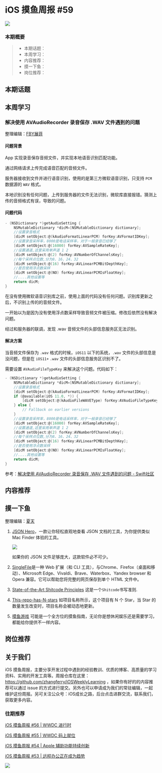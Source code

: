 # iOS 摸鱼周报 #59

![](https://cdn.zhangferry.com/Images/moyu_weekly_cover.jpeg)

### 本期概要

> * 本期话题：
> * 本周学习：
> * 内容推荐：
> * 摸一下鱼：
> * 岗位推荐：

## 本期话题



## 本周学习

### 解决使用 AVAudioRecorder 录音保存 .WAV 文件遇到的问题

整理编辑：[FBY展菲](https://github.com/fanbaoying)

#### 问题背景

App 实现录音保存音频文件，并实现本地语音识别匹配功能。

通过网络请求上传完成语音匹配的音频文件。

服务器接收到文件并进行语音识别，使用的是第三方微软语音识别，只支持 `PCM` 数据源的 `WAV` 格式。

本地识别没有任何问题，上传到服务器的文件无法识别，微软库直接报错。猜测上传的音频格式有误，导致的问题。

#### 问题代码

```objectivec
- (NSDictionary *)getAudioSetting {
    NSMutableDictionary *dicM=[NSMutableDictionary dictionary];
    //设置录音格式
    [dicM setObject:@(kAudioFormatLinearPCM) forKey:AVFormatIDKey];
    //设置录音采样率，8000是电话采样率，对于一般录音已经够了
    [dicM setObject:@(16000) forKey:AVSampleRateKey];
    //设置通道,这里采用单声道 1 2
    [dicM setObject:@(2) forKey:AVNumberOfChannelsKey];
    //每个采样点位数,分为8、16、24、32
    [dicM setObject:@(16) forKey:AVLinearPCMBitDepthKey];
    //是否使用浮点数采样
    [dicM setObject:@(NO) forKey:AVLinearPCMIsFloatKey];
    //....其他设置等
    return dicM;
}
```

在没有使用微软语音识别库之前，使用上面的代码没有任何问题。识别库更新之后，不识别上传的的音频文件。

一开始以为是因为没有使用浮点数采样导致音频文件被压缩。修改后依然没有解决问题。

经过和服务器的联调，发现 .wav 音频文件的头部信息服务区无法识别。

#### 解决方案

当音频文件保存为 `.wav` 格式的时候，`iOS11` 以下的系统，`.wav` 文件的头部信息是没问题，但是在 `iOS11+` `.wav` 文件的头部信息服务区识别不了。

需要设置 `AVAudioFileTypeKey` 来解决这个问题。代码如下：

```objectivec
- (NSDictionary *)getAudioSetting {
    NSMutableDictionary *dicM=[NSMutableDictionary dictionary];
    //设置录音格式
    [dicM setObject:@(kAudioFormatLinearPCM) forKey:AVFormatIDKey];
    if (@available(iOS 11.0, *)) {
        [dicM setObject:@(kAudioFileWAVEType) forKey:AVAudioFileTypeKey];
    } else {
        // Fallback on earlier versions
    }
    //设置录音采样率，8000是电话采样率，对于一般录音已经够了
    [dicM setObject:@(16000) forKey:AVSampleRateKey];
    //设置通道,这里采用单声道 1 2
    [dicM setObject:@(2) forKey:AVNumberOfChannelsKey];
    //每个采样点位数,分为8、16、24、32
    [dicM setObject:@(16) forKey:AVLinearPCMBitDepthKey];
    //是否使用浮点数采样
    [dicM setObject:@(NO) forKey:AVLinearPCMIsFloatKey];
    //....其他设置等
    return dicM;
}
```

参考：[解决使用 AVAudioRecorder 录音保存 .WAV 文件遇到的问题 - Swift社区](https://mp.weixin.qq.com/s/MZqpzCAkWE9gGpsAYyo_aw)

## 内容推荐



## 摸一下鱼

整理编辑：[夏天](https://juejin.cn/user/3298190611456638)

1. [JSON Hero](https://github.com/jsonhero-io/jsonhero-web)，一款让你轻松直观地查看 JSON 文档的工具，为你提供类似 Mac Finder 体验的工具。

   ![](https://raw.githubusercontent.com/jsonhero-io/documentation-hosting/main/images/features-treeview.gif)

   如果你的 JSON 文件足够庞大，这款软件必不可少。

2. [SingleFile](https://github.com/gildas-lormeau/SingleFile)是一种 Web 扩展（和 CLI 工具），与Chrome、Firefox（桌面和移动）、Microsoft Edge、Vivaldi、Brave、Waterbox、Yandex browser 和 Opera 兼容。它可以帮助您将完整的网页保存到单个 HTML 文件中。

3. [State-of-the-Art Shitcode Principles](https://github.com/trekhleb/state-of-the-art-shitcode) 这是一个`Shitcode`书写准则.

4. [This-repo-has-N-stars](https://github.com/fslongjin/This-repo-has-838-stars) 如项目名称所示，这个项目有 N 个 Star，当 Star 的数量发生改变时，项目名称会被动态地更新。

5. [摸鱼游戏](https://moyu.games) 可能是一个全方位的摸鱼指南，无论你是想休闲娱乐还是需要学习，都能给你提供不一样内容。

   

## 岗位推荐



## 关于我们

iOS 摸鱼周报，主要分享开发过程中遇到的经验教训、优质的博客、高质量的学习资料、实用的开发工具等。周报仓库在这里：https://github.com/zhangferry/iOSWeeklyLearning ，如果你有好的的内容推荐可以通过 issue 的方式进行提交。另外也可以申请成为我们的常驻编辑，一起维护这份周报。另可关注公众号：iOS成长之路，后台点击进群交流，联系我们，获取更多内容。

### 往期推荐

[iOS 摸鱼周报 #56 | WWDC 进行时](https://mp.weixin.qq.com/s/ZyGV6WlFsZOX6Aqgrf1QRQ)

[iOS 摸鱼周报 #55 | WWDC 码上就位](https://mp.weixin.qq.com/s/zDhnOwOiLGJ_Nwxy5NBePw)

[iOS 摸鱼周报 #54 | Apple 辅助功能持续创新](https://mp.weixin.qq.com/s/6jdqa143Y5yr6lbjCuzlqA)

[iOS 摸鱼周报 #53 | 远程办公正在成为趋势](https://mp.weixin.qq.com/s/5chb-a9u7VMdLis1FG6B6Q)

![](https://cdn.zhangferry.com/Images/WechatIMG384.jpeg)
